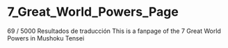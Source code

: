 # 7_Great_World_Powers_Page
 69 / 5000 Resultados de traducción This is a fanpage of the 7 Great World Powers in Mushoku Tensei 

